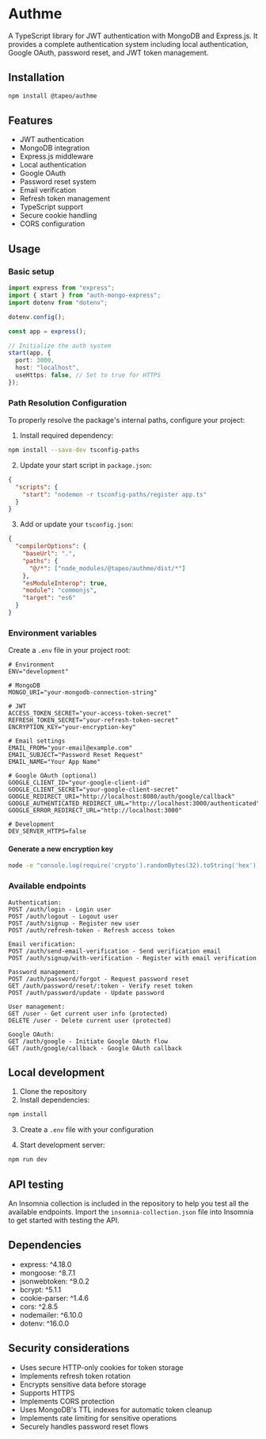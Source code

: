 # Authme

A TypeScript library for JWT authentication with MongoDB and Express.js. It provides a complete authentication system including local authentication, Google OAuth, password reset, and JWT token management.

## Installation

```bash
npm install @tapeo/authme
```

## Features

- JWT authentication
- MongoDB integration
- Express.js middleware
- Local authentication
- Google OAuth
- Password reset system
- Email verification
- Refresh token management
- TypeScript support
- Secure cookie handling
- CORS configuration

## Usage

### Basic setup

```typescript
import express from "express";
import { start } from "auth-mongo-express";
import dotenv from "dotenv";

dotenv.config();

const app = express();

// Initialize the auth system
start(app, {
  port: 3000,
  host: "localhost",
  useHttps: false, // Set to true for HTTPS
});
```

### Path Resolution Configuration

To properly resolve the package's internal paths, configure your project:

1. Install required dependency:

```bash
npm install --save-dev tsconfig-paths
```

2. Update your start script in `package.json`:

```json
{
  "scripts": {
    "start": "nodemon -r tsconfig-paths/register app.ts"
  }
}
```

3. Add or update your `tsconfig.json`:

```json
{
  "compilerOptions": {
    "baseUrl": ".",
    "paths": {
      "@/*": ["node_modules/@tapeo/authme/dist/*"]
    },
    "esModuleInterop": true,
    "module": "commonjs",
    "target": "es6"
  }
}
```

### Environment variables

Create a `.env` file in your project root:

```env
# Environment
ENV="development"

# MongoDB
MONGO_URI="your-mongodb-connection-string"

# JWT
ACCESS_TOKEN_SECRET="your-access-token-secret"
REFRESH_TOKEN_SECRET="your-refresh-token-secret"
ENCRYPTION_KEY="your-encryption-key"

# Email settings
EMAIL_FROM="your-email@example.com"
EMAIL_SUBJECT="Password Reset Request"
EMAIL_NAME="Your App Name"

# Google OAuth (optional)
GOOGLE_CLIENT_ID="your-google-client-id"
GOOGLE_CLIENT_SECRET="your-google-client-secret"
GOOGLE_REDIRECT_URI="http://localhost:8080/auth/google/callback"
GOOGLE_AUTHENTICATED_REDIRECT_URL="http://localhost:3000/authenticated"
GOOGLE_ERROR_REDIRECT_URL="http://localhost:3000"

# Development
DEV_SERVER_HTTPS=false
```

#### Generate a new encryption key

```bash
node -e "console.log(require('crypto').randomBytes(32).toString('hex'))"
```

### Available endpoints

```
Authentication:
POST /auth/login - Login user
POST /auth/logout - Logout user
POST /auth/signup - Register new user
POST /auth/refresh-token - Refresh access token

Email verification:
POST /auth/send-email-verification - Send verification email
POST /auth/signup/with-verification - Register with email verification

Password management:
POST /auth/password/forgot - Request password reset
GET /auth/password/reset/:token - Verify reset token
POST /auth/password/update - Update password

User management:
GET /user - Get current user info (protected)
DELETE /user - Delete current user (protected)

Google OAuth:
GET /auth/google - Initiate Google OAuth flow
GET /auth/google/callback - Google OAuth callback
```

## Local development

1. Clone the repository
2. Install dependencies:

```bash
npm install
```

3. Create a `.env` file with your configuration

4. Start development server:

```bash
npm run dev
```

## API testing

An Insomnia collection is included in the repository to help you test all the available endpoints. Import the `insomnia-collection.json` file into Insomnia to get started with testing the API.

## Dependencies

- express: ^4.18.0
- mongoose: ^8.7.1
- jsonwebtoken: ^9.0.2
- bcrypt: ^5.1.1
- cookie-parser: ^1.4.6
- cors: ^2.8.5
- nodemailer: ^6.10.0
- dotenv: ^16.0.0

## Security considerations

- Uses secure HTTP-only cookies for token storage
- Implements refresh token rotation
- Encrypts sensitive data before storage
- Supports HTTPS
- Implements CORS protection
- Uses MongoDB's TTL indexes for automatic token cleanup
- Implements rate limiting for sensitive operations
- Securely handles password reset flows
